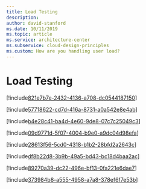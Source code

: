 ```yaml
---
title: Load Testing
description: 
author: david-stanford
ms.date: 10/11/2019
ms.topic: article
ms.service: architecture-center
ms.subservice: cloud-design-principles
ms.custom: How are you handling user load? 
---
```


# Load Testing

<!-- Have you done testing at expected peak load? -->
[!include[821e7b7e-2432-4136-a708-dc0544187150](../../../includes/aar_guidance/821e7b7e-2432-4136-a708-dc0544187150.md)]

<!-- Know the limits of Azure resources as it relates to your workload -->
[!include[57718622-cd7d-416a-8731-a0a542e8e4ab](../../../includes/aar_guidance/57718622-cd7d-416a-8731-a0a542e8e4ab.md)]

<!-- Understand the user load the system can handle -->
[!include[b4e28c41-ba4d-4e60-9de8-07c7c25049c3](../../../includes/aar_guidance/b4e28c41-ba4d-4e60-9de8-07c7c25049c3.md)]

<!-- Know base & peak loads -->
[!include[09d9771d-5f07-4004-b9e0-a9dc04d98efa](../../../includes/aar_guidance/09d9771d-5f07-4004-b9e0-a9dc04d98efa.md)]

<!-- Know how long it takes scaling to respond to events -->
[!include[28613f56-5cd0-4318-b1b2-28bfd2a2643c](../../../includes/aar_guidance/28613f56-5cd0-4318-b1b2-28bfd2a2643c.md)]

<!-- Leverage appropriate caching -->
[!include[df8b22d8-3b9b-49a5-bd43-bc18d4baa2ac](../../../includes/aar_guidance/df8b22d8-3b9b-49a5-bd43-bc18d4baa2ac.md)]

<!-- Database storage is sharded when appropriate -->
[!include[89270a39-dc22-496e-bf13-0fa221e6dae7](../../../includes/aar_guidance/89270a39-dc22-496e-bf13-0fa221e6dae7.md)]

<!-- Do you know the availability of your SKU's? -->
[!include[373984b8-a555-4958-a7a8-378ef6f7e53b](../../../includes/aar_guidance/373984b8-a555-4958-a7a8-378ef6f7e53b.md)]

